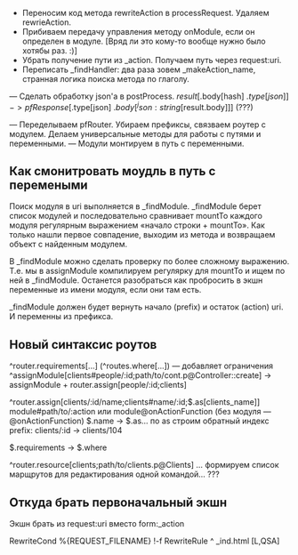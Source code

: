 
+ Переносим код метода rewriteAction в processRequest. Удаляем rewrieAction.
+ Прибиваем передачу управления методу onModule, если он определен в модуле. [Вряд ли это кому-то вообще нужно было хотябы раз. :)]
+ Убрать получение пути из _action. Получаем путь через request:uri.
+ Переписать _findHandler: два раза зовем _makeAction_name, странная логика поиска метода по глаголу.

— Сделать обработку json'а в postProcess. $result[$.body[hash] $.type[json]] -> pfResponse[$.type[json] $.body[^json:string[$result.body]]] (???)

— Переделываем pfRouter. Убираем префиксы, связваем роутер с модулем. Делаем универсальные методы для работы с путями и переменными.
— Модули монтируем в путь с переменными.


Как смонитровать моудль в путь с перемеными
-------------------------------------------

Поиск модуля в uri выполняется в _findModule. _findModule берет список модулей и последовательно сравнивает mountTo каждого модуля регулярным выражением «начало строки + mountTo». Как только нашли первое совпадение, выходим из метода и возвращаем объект с найденным модулем.

В _findModule можно сделать проверку по более сложному выражению. Т.е. мы в assignModule компилируем регулярку для mountTo и ищем по ней в _findModule. Останется разобраться как пробросить в экшн переменные из имени модуля, если они там есть.

_findModule должен будет вернуть начало (prefix) и остаток (action) uri. И переменны из префикса.


Новый синтаксис роутов
----------------------
^router.requirements[...] (^routes.where[...]) — добавляет ограничения
^assignModule[clients#people/:id;path/to/cont.p@Controller::create] -> assignModule + router.assign[people/:id;clients]

^router.assign[clients/:id/name;clients#name/:id;$.as[clients_name]]
   module#path/to/:action или module@onActionFunction (без модуля — @onActionFunction)
   $.name -> $.as… по as строим обратный индекс
   prefix: clients/:id -> clients/104

$.requirements -> $.where

^router.resource[clients;path/to/clients.p@Clients] … формируем список марщрутов для редактирования одной командой… ???


Откуда брать первоначальный экшн
--------------------------------
Экшн брать из request:uri вместо form:_action

RewriteCond %{REQUEST_FILENAME} !-f
RewriteRule ^ _ind.html [L,QSA]


